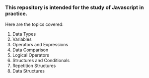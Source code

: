 ### This repository is intended for the study of Javascript in practice.

Here are the topics covered:

1. Data Types
2. Variables
3. Operators and Expressions
4. Data Comparison
5. Logical Operators 
6. Structures and Conditionals 
7. Repetition Structures
8. Data Structures
